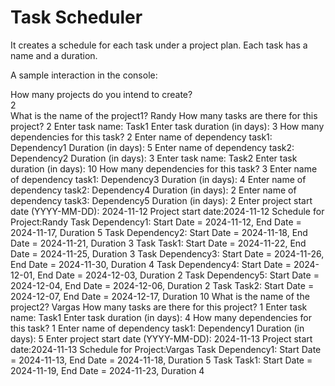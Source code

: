 # Task Scheduler

It creates a schedule for each task under a project plan. Each task has a name and a duration.

A sample interaction in the console:

How many projects do you intend to create?<br/>
2<br/>
What is the name of the project1?
Randy
How many tasks are there for this project?
2
Enter task name:
Task1
Enter task duration (in days):
3
How many dependencies for this task?
2
Enter name of dependency task1:
Dependency1
Duration (in days):
5
Enter name of dependency task2:
Dependency2
Duration (in days):
3
Enter task name:
Task2
Enter task duration (in days):
10
How many dependencies for this task?
3
Enter name of dependency task1:
Dependency3
Duration (in days):
4
Enter name of dependency task2:
Dependency4
Duration (in days):
2
Enter name of dependency task3:
Dependency5
Duration (in days):
2
Enter project start date (YYYY-MM-DD):
2024-11-12
Project start date:2024-11-12
Schedule for Project:Randy
Task Dependency1: Start Date = 2024-11-12, End Date = 2024-11-17, Duration 5
Task Dependency2: Start Date = 2024-11-18, End Date = 2024-11-21, Duration 3
Task Task1: Start Date = 2024-11-22, End Date = 2024-11-25, Duration 3
Task Dependency3: Start Date = 2024-11-26, End Date = 2024-11-30, Duration 4
Task Dependency4: Start Date = 2024-12-01, End Date = 2024-12-03, Duration 2
Task Dependency5: Start Date = 2024-12-04, End Date = 2024-12-06, Duration 2
Task Task2: Start Date = 2024-12-07, End Date = 2024-12-17, Duration 10
What is the name of the project2?
Vargas
How many tasks are there for this project?
1
Enter task name:
Task1
Enter task duration (in days):
4
How many dependencies for this task?
1
Enter name of dependency task1:
Dependency1
Duration (in days):
5
Enter project start date (YYYY-MM-DD):
2024-11-13
Project start date:2024-11-13
Schedule for Project:Vargas
Task Dependency1: Start Date = 2024-11-13, End Date = 2024-11-18, Duration 5
Task Task1: Start Date = 2024-11-19, End Date = 2024-11-23, Duration 4
